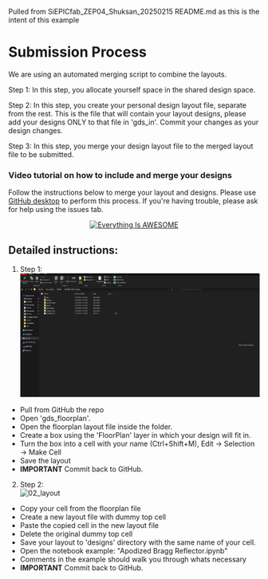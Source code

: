 Pulled from SiEPICfab_ZEP04_Shuksan_20250215 README.md as this is the intent of this example

# Submission Process
We are using an automated merging script to combine the layouts.

Step 1: In this step, you allocate yourself space in the shared design space. 

Step 2: In this step, you create your personal design layout file, separate from the rest. This is the file that will contain your layout designs, please add your designs ONLY to that file in 'gds_in'. Commit your changes as your design changes.

Step 3: In this step, you merge your design layout file to the merged layout file to be submitted.

### Video tutorial on how to include and merge your designs
Follow the instructions below to merge your layout and designs. Please use [GitHub desktop](https://desktop.github.com/) to perform this process. If you're having trouble, please ask for help using the issues tab.

<div align="center">
      <a href="https://www.youtube.com/watch?v=wfUUU6olSxU">
     <img 
      src="https://img.youtube.com/vi/wfUUU6olSxU/0.jpg" 
      alt="Everything Is AWESOME" 
      style="width:50%;">
      </a>
</div>

## Detailed instructions:

1. Step 1:  
![01_floorplan](tutorial/01_floorplan.gif)
  - Pull from GitHub the repo 
  - Open 'gds_floorplan'.
  - Open the floorplan layout file inside the folder.
  - Create a box using the 'FloorPlan' layer in which your design will fit in.
  - Turn the box into a cell with your name (Ctrl+Shift+M), Edit → Selection → Make Cell
  - Save the layout
  - **IMPORTANT** Commit back to GitHub. 

2. Step 2:  
![02_layout](tutorial/02_layout.gif)
  - Copy your cell from the floorplan file
  - Create a new layout file with dummy top cell
  - Paste the copied cell in the new layout file
  - Delete the original dummy top cell
  - Save your layout to 'designs' directory with the same name of your cell.
  - Open the notebook example: "Apodized Bragg Reflector.ipynb"
  - Comments in the example should walk you through whats necessary
  - **IMPORTANT** Commit back to GitHub.
